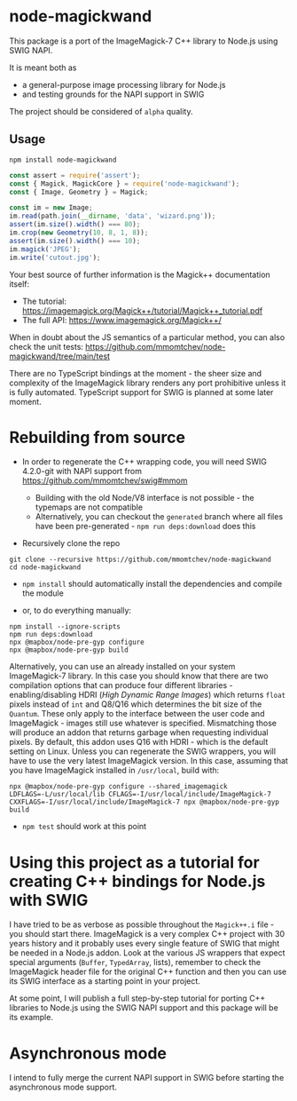 # node-magickwand

This package is a port of the ImageMagick-7 C++ library to Node.js using SWIG NAPI.

It is meant both as
* a general-purpose image processing library for Node.js
* and testing grounds for the NAPI support in SWIG

The project should be considered of `alpha` quality.

## Usage

```
npm install node-magickwand
```

```js
const assert = require('assert');
const { Magick, MagickCore } = require('node-magickwand');
const { Image, Geometry } = Magick;

const im = new Image;
im.read(path.join(__dirname, 'data', 'wizard.png'));
assert(im.size().width() === 80);
im.crop(new Geometry(10, 8, 1, 8));
assert(im.size().width() === 10);
im.magick('JPEG');
im.write('cutout.jpg');
```

Your best source of further information is the Magick++ documentation itself:
* The tutorial: https://imagemagick.org/Magick++/tutorial/Magick++_tutorial.pdf
* The full API: https://www.imagemagick.org/Magick++/

When in doubt about the JS semantics of a particular method, you can also check the unit tests: https://github.com/mmomtchev/node-magickwand/tree/main/test

There are no TypeScript bindings at the moment - the sheer size and complexity of the ImageMagick library renders any port prohibitive unless it is fully automated. TypeScript support for SWIG is planned at some later moment.

# Rebuilding from source

* In order to regenerate the C++ wrapping code, you will need SWIG 4.2.0-git with NAPI support from https://github.com/mmomtchev/swig#mmom
  * Building with the old Node/V8 interface is not possible - the typemaps are not compatible
  * Alternatively, you can checkout the `generated` branch where all files have been pre-generated - `npm run deps:download` does this

* Recursively clone the repo
```shell
git clone --recursive https://github.com/mmomtchev/node-magickwand
cd node-magickwand
```

* `npm install` should automatically install the dependencies and compile the module

* or, to do everything manually:
```shell
npm install --ignore-scripts
npm run deps:download
npx @mapbox/node-pre-gyp configure
npx @mapbox/node-pre-gyp build
```

Alternatively, you can use an already installed on your system ImageMagick-7 library. In this case you should know that there are two compilation options that can produce four different libraries - enabling/disabling HDRI (*High Dynamic Range Images*) which returns `float` pixels instead of `int` and Q8/Q16 which determines the bit size of the `Quantum`. These only apply to the interface between the user code and ImageMagick - images still use whatever is specified. Mismatching those will produce an addon that returns garbage when requesting individual pixels. By default, this addon uses Q16 with HDRI - which is the default setting on Linux. Unless you can regenerate the SWIG wrappers, you will have to use the very latest ImageMagick version. In this case, assuming that you have ImageMagick installed in `/usr/local`, build with:
```shell
npx @mapbox/node-pre-gyp configure --shared_imagemagick
LDFLAGS=-L/usr/local/lib CFLAGS=-I/usr/local/include/ImageMagick-7 CXXFLAGS=-I/usr/local/include/ImageMagick-7 npx @mapbox/node-pre-gyp build
```

* `npm test` should work at this point

# Using this project as a tutorial for creating C++ bindings for Node.js with SWIG

I have tried to be as verbose as possible throughout the `Magick++.i` file - you should start there. ImageMagick is a very complex C++ project with 30 years history and it probably uses every single feature of SWIG that might be needed in a Node.js addon. Look at the various JS wrappers that expect special arguments (`Buffer`, `TypedArray`, lists), remember to check the ImageMagick header file for the original C++ function and then you can use its SWIG interface as a starting point in your project.

At some point, I will publish a full step-by-step tutorial for porting C++ libraries to Node.js using the SWIG NAPI support and this package will be its example.

# Asynchronous mode

I intend to fully merge the current NAPI support in SWIG before starting the asynchronous mode support.
